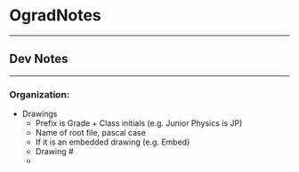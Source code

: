 # OgradNotes
___
## Dev Notes
___
### Organization:
- Drawings
	- Prefix is Grade + Class initials (e.g. Junior Physics is JP)
	- Name of root file, pascal case
	- If it is an embedded drawing (e.g. Embed)
	- Drawing #
	- 